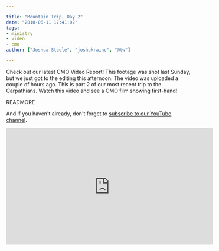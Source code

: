 ```yaml
---

title: "Mountain Trip, Day 2"
date: "2010-06-11 17:41:02"
tags:
- ministry
- video
- cmo
author: ["Joshua Steele", "joshukraine", "@tw"]

---
```


Check out our latest CMO Video Report! This footage was shot last Sunday, but we just got to the editing this afternoon. The video was uploaded a couple of hours ago. This is part 2 of our most recent trip to the Carpathians. Watch this video and see a CMO film showing first-hand!

READMORE

And if you haven't already, don't forget to <a href="http://www.youtube.com/user/euroteamoutreach">subscribe to our YouTube channel</a>.

<iframe width="560" height="315" src="https://www.youtube.com/embed/GpezYvvzXRs" frameborder="0" allowfullscreen></iframe>
